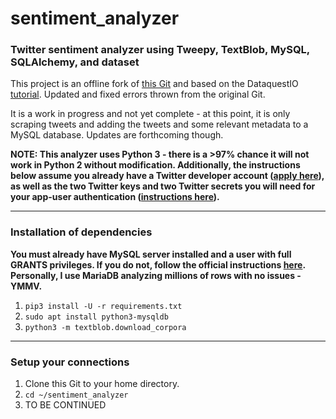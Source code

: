 # sentiment_analyzer
### Twitter sentiment analyzer using Tweepy, TextBlob, MySQL, SQLAlchemy, and dataset

This project is an offline fork of [this Git](https://github.com/dataquestio/twitter-scrape) and based on the DataquestIO [tutorial](https://www.dataquest.io/blog/streaming-data-python/). Updated and 
fixed errors thrown from the original Git.

It is a work in progress and not yet complete - at this point, it is only scraping tweets and
adding the tweets and some relevant metadata to a MySQL database. Updates are forthcoming though.

<b>NOTE: This analyzer uses Python 3 - there is a >97% chance it will not work in Python 2
without modification. Additionally, the instructions below assume you already have a 
Twitter developer account ([apply here](https://developer.twitter.com/en/apply-for-access.html)), as well as the two Twitter keys and two Twitter secrets 
you will need for your app-user authentication ([instructions here](https://developer.twitter.com/en/docs/basics/authentication/guides/access-tokens.html)).</b>

------

### Installation of dependencies
<b>You must already have MySQL server installed and a user with full GRANTS privileges. If you do not,
follow the official instructions [here](https://dev.mysql.com/doc/mysql-getting-started/en/). Personally, I use MariaDB analyzing millions of rows with no issues - YMMV.</b>
1. <code>pip3 install -U -r requirements.txt</code>
2. <code>sudo apt install python3-mysqldb</code>
3. <code>python3 -m textblob.download_corpora</code>
------

### Setup your connections
1. Clone this Git to your home directory.
2. <code>cd ~/sentiment_analyzer</code>
3. TO BE CONTINUED
